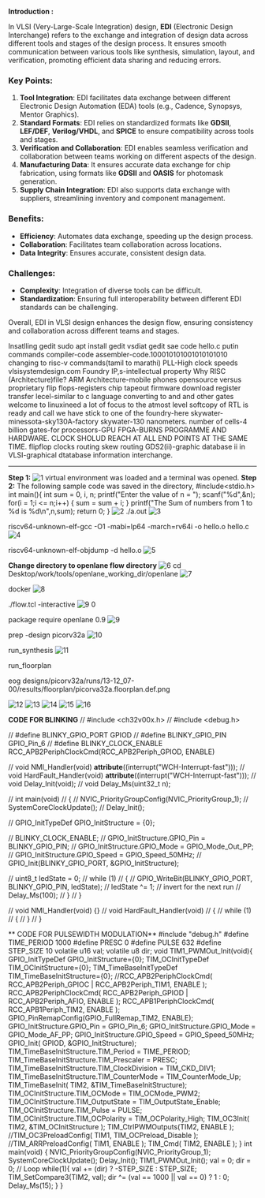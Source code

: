 **Introduction :**

In VLSI (Very-Large-Scale Integration) design, **EDI** (Electronic Design Interchange) refers to the exchange and integration of design data across different tools and stages of the design process. It ensures smooth communication between various tools like synthesis, simulation, layout, and verification, promoting efficient data sharing and reducing errors.

### Key Points:
1. **Tool Integration**: EDI facilitates data exchange between different Electronic Design Automation (EDA) tools (e.g., Cadence, Synopsys, Mentor Graphics).
2. **Standard Formats**: EDI relies on standardized formats like **GDSII**, **LEF/DEF**, **Verilog/VHDL**, and **SPICE** to ensure compatibility across tools and stages.
3. **Verification and Collaboration**: EDI enables seamless verification and collaboration between teams working on different aspects of the design.
4. **Manufacturing Data**: It ensures accurate data exchange for chip fabrication, using formats like **GDSII** and **OASIS** for photomask generation.
5. **Supply Chain Integration**: EDI also supports data exchange with suppliers, streamlining inventory and component management.

### Benefits:
- **Efficiency**: Automates data exchange, speeding up the design process.
- **Collaboration**: Facilitates team collaboration across locations.
- **Data Integrity**: Ensures accurate, consistent design data.

### Challenges:
- **Complexity**: Integration of diverse tools can be difficult.
- **Standardization**: Ensuring full interoperability between different EDI standards can be challenging.

Overall, EDI in VLSI design enhances the design flow, ensuring consistency and collaboration across different teams and stages.





Insatlling gedit
sudo apt install gedit
vsdiat
gedit
sae code hello.c
putin commands
compiler-code
assembler-code.100010101001010101010
changing to risc-v commands(tamil to marathi)
PLL-High clock speeds
vlsisystemdesign.com
Foundry IP,s-intellectual property
Why RISC (Architecture)file?
ARM Architecture-mobile phones
opensource versus proprietary
flip flops-registers
chip tapeout
firmware download
register transfer lecel-similar to c language converting to and and other gates
welcome to linuxineed a lot of focus to the atmost level
softcopy of RTL is ready and call
we have stick to one of the foundry-here skywater-minessota-sky130A-factory skywater-130 nanometers.
number of cells-4 billion gates-for processors-GPU
FPGA-BURNS PROGRAMME AND HARDWARE.
CLOCK SHOLUD REACH AT ALL END POINTS AT THE SAME TIME.
flipflop clocks
routing
skew
routing
GDS2(ii)-graphic database ii in VLSI-graphical dtatabase information interchange.

------------------------------------------------------------------------------------------------------------------------------------------------------------------------------------------------
**Step 1:**
![1](https://github.com/user-attachments/assets/b916021f-4ede-486a-8ca5-85ce0cdac1af)
virtual environment was loaded and a terminal was opened.
**Step 2:**
The following sample code was saved in the directory,
#include<stdio.h>
int main(){ 
    int sum = 0, i, n; 
    printf("Enter the value of n = "); 
    scanf("%d",&n); 
    for(i = 1;i <= n;i++)
    {
    sum = sum + i;
    } 
    printf("The Sum of numbers from 1 to %d is %d\n",n,sum); 
    return 0; 
}
![2](https://github.com/user-attachments/assets/21eb5996-823c-4d3a-9b26-eda6a0cb5e92)
./a.out
![3](https://github.com/user-attachments/assets/781d6443-ebe7-4cbd-9161-403fb1ba68f1)

riscv64-unknown-elf-gcc -O1 -mabi=lp64 -march=rv64i -o hello.o hello.c
![4](https://github.com/user-attachments/assets/e0503bd3-6443-4e27-934a-165cb0a72fa8)

riscv64-unknown-elf-objdump -d hello.o
![5](https://github.com/user-attachments/assets/3894c449-40ad-40b7-8ac4-c7e885e1adf6)



**Change directory to openlane flow directory**
![6](https://github.com/user-attachments/assets/4bfbac96-eb21-42a3-9bb4-e036a869916c)
cd Desktop/work/tools/openlane_working_dir/openlane
![7](https://github.com/user-attachments/assets/b3e72ea9-2758-4857-b006-b42b47173456)

docker
![8](https://github.com/user-attachments/assets/1fad969c-99d9-4929-a33e-8c7429d60698)

./flow.tcl -interactive
![9 0](https://github.com/user-attachments/assets/897144f9-ad79-4474-bb56-c7254621cfce)

package require openlane 0.9
![9](https://github.com/user-attachments/assets/7315abe3-c74c-4b9b-92ed-2741b9328fc6)

prep -design picorv32a
![10](https://github.com/user-attachments/assets/ac112113-e225-49af-ab2a-8468aabea9cd)

run_synthesis
![11](https://github.com/user-attachments/assets/94e44717-645f-4414-8b95-bb5d168ff0ce)

run_floorplan

eog designs/picorv32a/runs/13-12_07-00/results/floorplan/picorva32a.floorplan.def.png

![12](https://github.com/user-attachments/assets/e04b1bd3-c841-48b8-958a-af999f6298d1)
![13](https://github.com/user-attachments/assets/550b6df7-ec04-4545-9d43-2388cad06e2d)
![14](https://github.com/user-attachments/assets/05970689-ced3-4c3a-a211-64d49c1d6f25)
![15](https://github.com/user-attachments/assets/80f83722-275d-4993-8bc1-fef96f3647d2)
![16](https://github.com/user-attachments/assets/4598b6bf-e146-48b6-8e03-bcde908162be)

**CODE FOR BLINKING**
// #include <ch32v00x.h>
// #include <debug.h>

// #define BLINKY_GPIO_PORT GPIOD
// #define BLINKY_GPIO_PIN GPIO_Pin_6
// #define BLINKY_CLOCK_ENABLE RCC_APB2PeriphClockCmd(RCC_APB2Periph_GPIOD, ENABLE)

// void NMI_Handler(void) __attribute__((interrupt("WCH-Interrupt-fast")));
// void HardFault_Handler(void) __attribute__((interrupt("WCH-Interrupt-fast")));
// void Delay_Init(void);
// void Delay_Ms(uint32_t n);

// int main(void)
// {
// 	NVIC_PriorityGroupConfig(NVIC_PriorityGroup_1);
// 	SystemCoreClockUpdate();
// 	Delay_Init();

// 	GPIO_InitTypeDef GPIO_InitStructure = {0};

// 	BLINKY_CLOCK_ENABLE;
// 	GPIO_InitStructure.GPIO_Pin = BLINKY_GPIO_PIN;
// 	GPIO_InitStructure.GPIO_Mode = GPIO_Mode_Out_PP;
// 	GPIO_InitStructure.GPIO_Speed = GPIO_Speed_50MHz;
// 	GPIO_Init(BLINKY_GPIO_PORT, &GPIO_InitStructure);

// 	uint8_t ledState = 0;
// 	while (1)
// 	{
// 		GPIO_WriteBit(BLINKY_GPIO_PORT, BLINKY_GPIO_PIN, ledState);
// 		ledState ^= 1; // invert for the next run
// 		Delay_Ms(100);
// 	}
// }

// void NMI_Handler(void) {}
// void HardFault_Handler(void)
// {
// 	while (1)
// 	{
// 	}
// }

**
CODE FOR PULSEWIDTH MODULATION**
#include "debug.h"
#define TIME_PERIOD 1000
#define PRESC       0
#define PULSE       632
#define STEP_SIZE   10
volatile u16 val;
volatile u8 dir;
void TIM1_PWMOut_Init(void){
    GPIO_InitTypeDef GPIO_InitStructure={0};
    TIM_OCInitTypeDef TIM_OCInitStructure={0};
    TIM_TimeBaseInitTypeDef TIM_TimeBaseInitStructure={0};
    //RCC_APB2PeriphClockCmd( RCC_APB2Periph_GPIOC | RCC_APB2Periph_TIM1, ENABLE );
    RCC_APB2PeriphClockCmd( RCC_APB2Periph_GPIOD | RCC_APB2Periph_AFIO, ENABLE );
    RCC_APB1PeriphClockCmd( RCC_APB1Periph_TIM2, ENABLE );
    GPIO_PinRemapConfig(GPIO_FullRemap_TIM2, ENABLE);
    GPIO_InitStructure.GPIO_Pin = GPIO_Pin_6;
    GPIO_InitStructure.GPIO_Mode = GPIO_Mode_AF_PP;
    GPIO_InitStructure.GPIO_Speed = GPIO_Speed_50MHz;
    GPIO_Init( GPIOD, &GPIO_InitStructure);
    TIM_TimeBaseInitStructure.TIM_Period = TIME_PERIOD;
    TIM_TimeBaseInitStructure.TIM_Prescaler = PRESC;
    TIM_TimeBaseInitStructure.TIM_ClockDivision = TIM_CKD_DIV1;
    TIM_TimeBaseInitStructure.TIM_CounterMode = TIM_CounterMode_Up;
    TIM_TimeBaseInit( TIM2, &TIM_TimeBaseInitStructure);
    TIM_OCInitStructure.TIM_OCMode = TIM_OCMode_PWM2;
    TIM_OCInitStructure.TIM_OutputState = TIM_OutputState_Enable;
    TIM_OCInitStructure.TIM_Pulse = PULSE;
    TIM_OCInitStructure.TIM_OCPolarity = TIM_OCPolarity_High;
    TIM_OC3Init( TIM2, &TIM_OCInitStructure );
    TIM_CtrlPWMOutputs(TIM2, ENABLE );
    //TIM_OC3PreloadConfig( TIM1, TIM_OCPreload_Disable );
    //TIM_ARRPreloadConfig( TIM1, ENABLE );
    TIM_Cmd( TIM2, ENABLE );
}
int main(void)
{
    NVIC_PriorityGroupConfig(NVIC_PriorityGroup_1);
    SystemCoreClockUpdate();
    Delay_Init();
    TIM1_PWMOut_Init();
    val = 0;
    dir = 0;
    // Loop
    while(1){
        val += (dir) ? -STEP_SIZE : STEP_SIZE;
        TIM_SetCompare3(TIM2, val);
        dir ^= (val == 1000 || val == 0) ? 1 : 0;
        Delay_Ms(15);
    }
}
